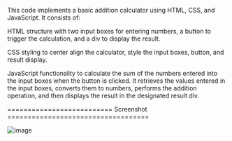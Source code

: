This code implements a basic addition calculator using HTML, CSS, and JavaScript. It consists of:

HTML structure with two input boxes for entering numbers, a button to trigger the calculation, and a div to display the result.

CSS styling to center align the calculator, style the input boxes, button, and result display.

JavaScript functionality to calculate the sum of the numbers entered into the input boxes when the button is clicked. It retrieves the values entered in the input boxes, converts them to numbers, performs the addition operation, and then displays the result in the designated result div.


========================== Screenshot ===================================

![image](https://github.com/realsachinr/Basic-Add-Calculator/assets/154586309/31099151-0c6a-4384-a480-a6f97f59ff22)
